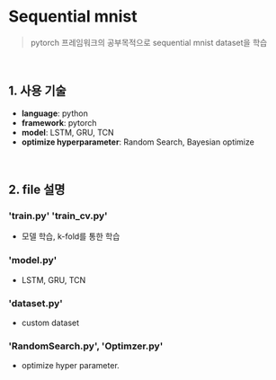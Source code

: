 # Sequential mnist
>pytorch 프레임워크의 공부목적으로 sequential mnist dataset을 학습

</br>

## 1. 사용 기술
- **language**: python
- **framework**: pytorch
- **model**: LSTM, GRU, TCN
- **optimize hyperparameter**: Random Search, Bayesian optimize

</br>

## 2. file 설명
### 'train.py' 'train_cv.py' 
- 모델 학습, k-fold를 통한 학습
### 'model.py' 
- LSTM, GRU, TCN
### 'dataset.py' 
- custom dataset
### 'RandomSearch.py', 'Optimzer.py'
- optimize hyper parameter.
